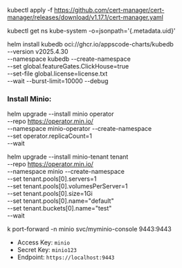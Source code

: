 kubectl apply -f https://github.com/cert-manager/cert-manager/releases/download/v1.17.1/cert-manager.yaml

kubectl get ns kube-system -o=jsonpath='{.metadata.uid}'

helm install kubedb oci://ghcr.io/appscode-charts/kubedb \
  --version v2025.4.30 \
  --namespace kubedb --create-namespace \
  --set global.featureGates.ClickHouse=true \
  --set-file global.license=license.txt \
  --wait --burst-limit=10000 --debug


### Install Minio:

helm upgrade --install minio operator \
  --repo https://operator.min.io/ \
  --namespace minio-operator --create-namespace \
  --set operator.replicaCount=1 \
  --wait

helm upgrade --install minio-tenant tenant \
  --repo https://operator.min.io/ \
  --namespace minio --create-namespace \
  --set tenant.pools[0].servers=1 \
  --set tenant.pools[0].volumesPerServer=1 \
  --set tenant.pools[0].size=1Gi \
  --set tenant.pools[0].name="default" \
  --set tenant.buckets[0].name="test" \
  --wait

k port-forward -n minio svc/myminio-console 9443:9443

- Access Key: `minio`
- Secret Key: `minio123`
- Endpoint: `https://localhost:9443`
